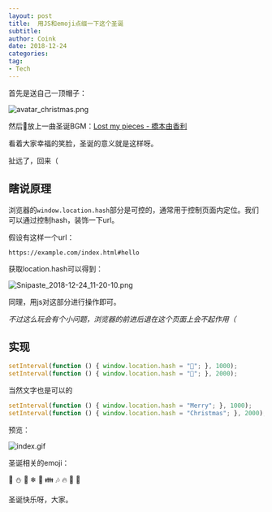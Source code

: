 ```yaml
---
layout: post
title:  用JS和emoji点缀一下这个圣诞
subtitle: 
author: Coink
date: 2018-12-24
categories:
tag:
- Tech
---
```




首先是送自己一顶帽子：



![avatar_christmas.png](https://i.loli.net/2018/12/24/5c2053d8a4968.png)



然后放上一曲圣诞BGM：[Lost my pieces - 橋本由香利](https://music.163.com/#/song?id=583253)

看着大家幸福的笑脸，圣诞的意义就是这样呀。



扯远了，回来（



## 瞎说原理

浏览器的`window.location.hash`部分是可控的，通常用于控制页面内定位。我们可以通过控制hash，装饰一下url。



假设有这样一个url：

`https://example.com/index.html#hello`



获取location.hash可以得到：

![Snipaste_2018-12-24_11-20-10.png](https://i.loli.net/2018/12/24/5c20508415c50.png)



同理，用js对这部分进行操作即可。



*不过这么玩会有个小问题，浏览器的前进后退在这个页面上会不起作用（*



## 实现

```js
setInterval(function () { window.location.hash = "🎄"; }, 1000);
setInterval(function () { window.location.hash = "🎁"; }, 2000);
```



当然文字也是可以的

```js
setInterval(function () { window.location.hash = "Merry"; }, 1000);
setInterval(function () { window.location.hash = "Christmas"; }, 2000);
```



预览：



![index.gif](https://i.loli.net/2018/12/24/5c2052bc69a41.gif)





圣诞相关的emoji：



🎄 ⛄  🎁 ❄  🎅 👪 🎶 🔥 🔔 🌟 



圣诞快乐呀，大家。